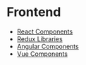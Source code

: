 # Frontend

 - [React Components](https://github.com/brillout/awesome-react-components)
 - [Redux Libraries](https://github.com/brillout/awesome-redux)
 - [Angular Components](https://github.com/brillout/awesome-angular-components)
 - [Vue Components](https://github.com/vuejs/awesome-vue)
